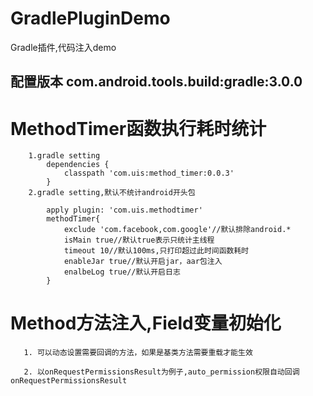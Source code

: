 # GradlePluginDemo
Gradle插件,代码注入demo

## 配置版本 com.android.tools.build:gradle:3.0.0

# MethodTimer函数执行耗时统计
        1.gradle setting
            dependencies {
                classpath 'com.uis:method_timer:0.0.3'
            }
        2.gradle setting,默认不统计android开头包
       
            apply plugin: 'com.uis.methodtimer'
            methodTimer{
                exclude 'com.facebook,com.google'//默认排除android.*
                isMain true//默认true表示只统计主线程
                timeout 10//默认100ms,只打印超过此时间函数耗时
                enableJar true//默认开启jar，aar包注入
                enalbeLog true//默认开启日志
            }
# Method方法注入,Field变量初始化
       1. 可以动态设置需要回调的方法，如果是基类方法需要重载才能生效
    
       2. 以onRequestPermissionsResult为例子,auto_permission权限自动回调onRequestPermissionsResult

